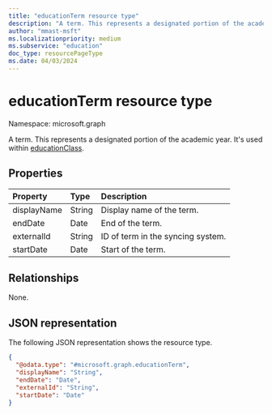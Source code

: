 ```yaml
---
title: "educationTerm resource type"
description: "A term. This represents a designated portion of the academic year. It's used within educationClass."
author: "mmast-msft"
ms.localizationpriority: medium
ms.subservice: "education"
doc_type: resourcePageType
ms.date: 04/03/2024
---
```


# educationTerm resource type

Namespace: microsoft.graph

A term. This represents a designated portion of the academic year. It's used within [educationClass](educationclass.md).

## Properties

| Property    | Type   | Description                       |
| :---------- | :----- | :-------------------------------- |
| displayName | String | Display name of the term.         |
| endDate     | Date   | End of the term.                  |
| externalId  | String | ID of term in the syncing system. |
| startDate   | Date   | Start of the term.                |

## Relationships

None.

## JSON representation

The following JSON representation shows the resource type.

<!-- {
  "blockType": "resource",
  "@odata.type": "microsoft.graph.educationTerm"
}
-->

```json
{
  "@odata.type": "#microsoft.graph.educationTerm",
  "displayName": "String",
  "endDate": "Date",
  "externalId": "String",
  "startDate": "Date"
}
```
